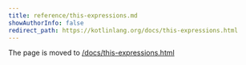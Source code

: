 ```yaml
---
title: reference/this-expressions.md
showAuthorInfo: false
redirect_path: https://kotlinlang.org/docs/this-expressions.html
---
```


The page is moved to [/docs/this-expressions.html](/docs/this-expressions.html)
